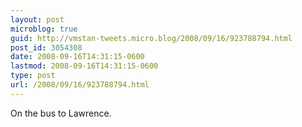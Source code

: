 ```yaml
---
layout: post
microblog: true
guid: http://vmstan-tweets.micro.blog/2008/09/16/923788794.html
post_id: 3054308
date: 2008-09-16T14:31:15-0600
lastmod: 2008-09-16T14:31:15-0600
type: post
url: /2008/09/16/923788794.html
---
```

On the bus to Lawrence.
